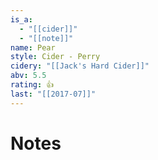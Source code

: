 ```yaml
---
is_a:
  - "[[cider]]"
  - "[[note]]"
name: Pear
style: Cider - Perry
cidery: "[[Jack's Hard Cider]]"
abv: 5.5
rating: 👍
last: "[[2017-07]]"
---
```

# Notes

